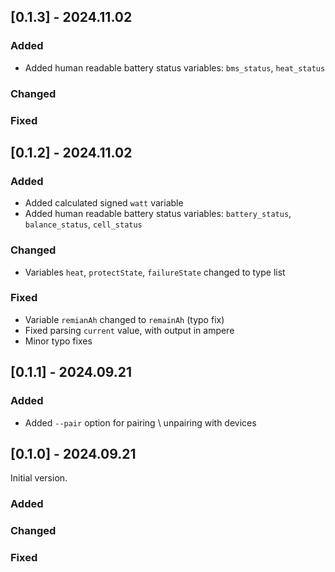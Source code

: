 ## [0.1.3] - 2024.11.02

### Added
- Added human readable battery status variables: `bms_status`, `heat_status`
 
### Changed

### Fixed


## [0.1.2] - 2024.11.02

### Added
- Added calculated signed `watt` variable
- Added human readable battery status variables: `battery_status`, `balance_status`, `cell_status`

### Changed
- Variables `heat`, `protectState`, `failureState` changed to type list

### Fixed
- Variable `remianAh` changed to `remainAh` (typo fix)
- Fixed parsing `current` value, with output in ampere
- Minor typo fixes

## [0.1.1] - 2024.09.21

### Added
- Added `--pair` option for pairing \ unpairing with devices

## [0.1.0] - 2024.09.21
  
Initial version.

### Added
 
### Changed

### Fixed
